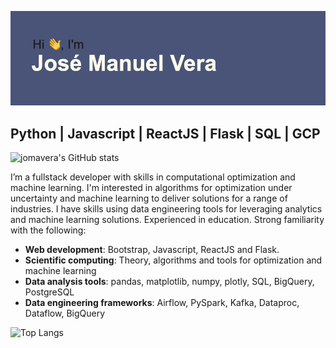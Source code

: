 ![MasterHead](header.png)

## Python | Javascript | ReactJS | Flask | SQL | GCP 

![jomavera's GitHub stats](https://github-readme-stats.vercel.app/api?username=jomavera&theme=transparent)

I’m a fullstack developer with skills in computational optimization and machine learning. I'm interested in algorithms for optimization under uncertainty and machine learning to deliver solutions for a range of industries. I have skills using data engineering tools for leveraging analytics and machine learning solutions. Experienced in education.
Strong familiarity with the following:
- **Web development**: Bootstrap, Javascript, ReactJS and Flask.
- **Scientific computing**: Theory, algorithms and tools for optimization and machine learning
- **Data analysis tools**: pandas, matplotlib, numpy, plotly, SQL, BigQuery, PostgreSQL
- **Data engineering frameworks**: Airflow, PySpark, Kafka, Dataproc, Dataflow, BigQuery

![Top Langs](https://github-readme-stats.vercel.app/api/top-langs/?username=jomavera&theme=transparent)
